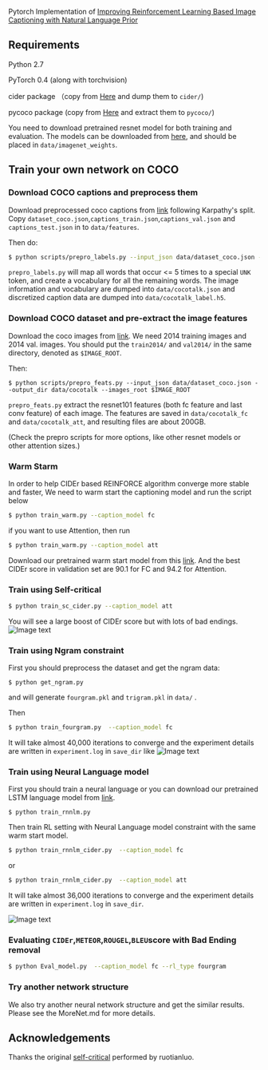 Pytorch Implementation of [Improving Reinforcement Learning Based Image Captioning with Natural Language Prior](https://arxiv.org/abs/1809.06227)

## Requirements
Python 2.7 

PyTorch 0.4 (along with torchvision)

cider package （copy from [Here](https://drive.google.com/open?id=15jqeHYQD0LJjp_e86QvJipUL4_-MHH5p) and dump them to `cider/`)

pycoco package (copy from [Here](https://drive.google.com/open?id=1B71eCxPj8h7cw5SGVyKOLPsjbbM6dFAF) and extract them to `pycoco/`)

You need to download pretrained resnet model for both training and evaluation. The models can be downloaded from [here](https://drive.google.com/open?id=1YD7YjPPoK-WGZhmeTcV8LEp_3hYoBcpq), and should be placed in `data/imagenet_weights`.

## Train your own network on COCO

### Download COCO captions and preprocess them

Download preprocessed coco captions from [link](https://drive.google.com/open?id=1ZmAqqknqPVnwmiPS2KF6wQCURVhTuZp2) following Karpathy's split. Copy `dataset_coco.json`,`captions_train.json`,`captions_val.json` and `captions_test.json` in to `data/features`. 

Then do:

```bash
$ python scripts/prepro_labels.py --input_json data/dataset_coco.json --output_json data/cocotalk.json --output_h5 data/cocotalk
```

`prepro_labels.py` will map all words that occur <= 5 times to a special `UNK` token, and create a vocabulary for all the remaining words. The image information and vocabulary are dumped into `data/cocotalk.json` and discretized caption data are dumped into `data/cocotalk_label.h5`.

### Download COCO dataset and pre-extract the image features 

Download the coco images from [link](http://mscoco.org/dataset/#download). We need 2014 training images and 2014 val. images. You should put the `train2014/` and `val2014/` in the same directory, denoted as `$IMAGE_ROOT`.

Then:

```
$ python scripts/prepro_feats.py --input_json data/dataset_coco.json --output_dir data/cocotalk --images_root $IMAGE_ROOT
```


`prepro_feats.py` extract the resnet101 features (both fc feature and last conv feature) of each image. The features are saved in `data/cocotalk_fc` and `data/cocotalk_att`, and resulting files are about 200GB.

(Check the prepro scripts for more options, like other resnet models or other attention sizes.)

### Warm Starm

In order to help CIDEr based REINFORCE algorithm converge more stable and faster, We need to warm start the captioning model and run the script below 

```bash
$ python train_warm.py --caption_model fc 
```
if you want to use Attention, then run 
```bash
$ python train_warm.py --caption_model att 
```
Download our pretrained warm start model from this [link](https://drive.google.com/open?id=1ZmAqqknqPVnwmiPS2KF6wQCURVhTuZp2). And the best CIDEr score in validation set are 90.1 for FC and 94.2 for Attention.

### Train using Self-critical 
```bash
$ python train_sc_cider.py --caption_model att 
```
You will see a large boost of CIDEr score but with lots of bad endings.
![Image text](https://github.com/tgGuo15/PriorImageCaption/blob/master/images/badending.png)



### Train using Ngram constraint

First you should preprocess the dataset and get the ngram data:
```
$ python get_ngram.py
```
and will generate `fourgram.pkl` and `trigram.pkl` in `data/` .

Then
```bash
$ python train_fourgram.py  --caption_model fc 
```
It will take almost 40,000 iterations to converge and the experiment details are written in `experiment.log` in `save_dir` like 
![Image text](https://github.com/tgGuo15/PriorImageCaption/blob/master/images/fourgram_att.png)


### Train using Neural Language model

First you should train a neural language or you can download our pretrained LSTM language model from [link](https://drive.google.com/open?id=1ZmAqqknqPVnwmiPS2KF6wQCURVhTuZp2).
```
$ python train_rnnlm.py
```

Then train RL setting with Neural Language model constraint with the same warm start model.
```bash
$ python train_rnnlm_cider.py  --caption_model fc 
```
or 
```bash
$ python train_rnnlm_cider.py  --caption_model att 
```
It will take almost 36,000 iterations to converge and the experiment details are written in `experiment.log` in `save_dir`.

![Image text](https://github.com/tgGuo15/PriorImageCaption/blob/master/images/rnn_att.png)


### Evaluating `CIDEr`,`METEOR`,`ROUGEL`,`BLEU`score with Bad Ending removal
```bash
$ python Eval_model.py  --caption_model fc --rl_type fourgram
```

### Try another network structure
We also try another neural network structure and get the similar results. Please see the MoreNet.md for more details. 

## Acknowledgements
Thanks the original [self-critical](https://github.com/ruotianluo/self-critical.pytorch) performed by ruotianluo.
